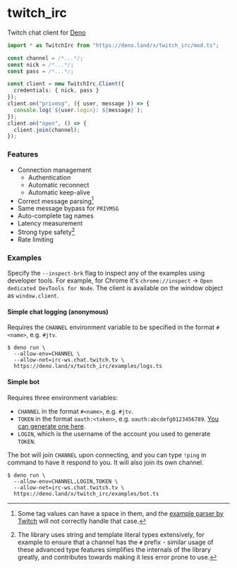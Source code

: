 # twitch_irc

Twitch chat client for [Deno](https://deno.land/)

```ts
import * as TwitchIrc from "https://deno.land/x/twitch_irc/mod.ts";

const channel = /*...*/;
const nick = /*...*/;
const pass = /*...*/;

const client = new TwitchIrc.Client({
  credentials: { nick, pass }
});
client.on("privmsg", ({ user, message }) => {
  console.log(`${user.login}: ${message}`);
});
client.on("open", () => {
  client.join(channel);
});
```

### Features

- Connection management
  - Authentication
  - Automatic reconnect
  - Automatic keep-alive
- Correct message parsing[^1]
- Same message bypass for `PRIVMSG`
- Auto-complete tag names
- Latency measurement
- Strong type safety[^2]
- Rate limiting

[^1]: Some tag values can have a space in them, and the [example parser by Twitch](https://dev.twitch.tv/docs/irc/example-parser) will not correctly handle that case.
[^2]: The library uses string and template literal types extensively, for example to ensure that a channel has the `#` prefix - similar usage of these advanced type features simplifies the internals of the library greatly, and contributes towards making it less error prone to use.

### Examples

Specify the `--inspect-brk` flag to inspect any of the examples using developer tools.
For example, for Chrome it's `chrome://inspect` -> `Open dedicated DevTools for Node`.
The client is available on the window object as `window.client`.

#### Simple chat logging (anonymous)

Requires the `CHANNEL` environment variable to be specified in the format `#<name>`, e.g. `#jtv`.

```
$ deno run \
  --allow-env=CHANNEL \
  --allow-net=irc-ws.chat.twitch.tv \
  https://deno.land/x/twitch_irc/examples/logs.ts
```

#### Simple bot

Requires three environment variables:

- `CHANNEL` in the format `#<name>`, e.g. `#jtv`.
- `TOKEN` in the format `oauth:<token>`, e.g. `oauth:abcdefg0123456789`. [You can generate one here](https://twitchapps.com/tmi/).
- `LOGIN`, which is the username of the account you used to generate `TOKEN`.

The bot will join `CHANNEL` upon connecting, and you can type `!ping` in command to have it respond to you. It will also join its own channel.

```
$ deno run \
  --allow-env=CHANNEL,LOGIN,TOKEN \
  --allow-net=irc-ws.chat.twitch.tv \
  https://deno.land/x/twitch_irc/examples/bot.ts
```
